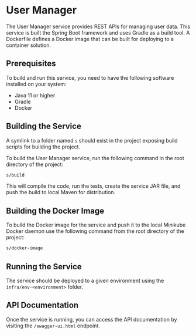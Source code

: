 # User Manager

The User Manager service provides REST APIs for managing user data.
This service is built the Spring Boot framework and uses Gradle as a build tool.
A Dockerfile defines a Docker image that can be built for deploying to a
container solution.

## Prerequisites

To build and run this service, you need to have the following software installed
on your system:

* Java 11 or higher
* Gradle
* Docker

## Building the Service

A symlink to a folder named `s` should exist in the project exposing build
scripts for building the project.

To build the User Manager service, run the following command in the root
directory of the project:

```bash
s/build
```

This will compile the code, run the tests, create the service JAR file, and
push the build to local Maven for distribution.

## Building the Docker Image

To build the Docker image for the service and push it to the local Minikube
Docker daemon use the following command from the root directory of the project:

```bash
s/docker-image
```

## Running the Service

The service should be deployed to a given environment using the
`infra/env-<environment>` folder.

## API Documentation

Once the service is running, you can access the API documentation by visiting
the `/swagger-ui.html` endpoint.
